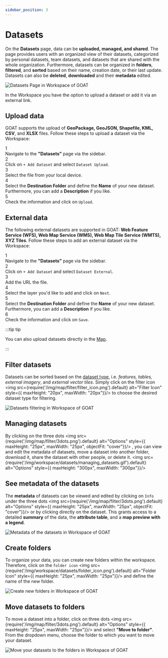 ```yaml
---
sidebar_position: 3
---
```


# Datasets

On the **Datasets** page, data can be **uploaded, managed, and shared**. The page provides users with an organized view of their datasets, categorized by personal datasets, team datasets, and datasets that are shared with the whole organization. Furthermore, datasets can be organized in **folders**, **filtered**, and **sorted** based on their name, creation date, or their last update. Datasets can also be **deleted**, **downloaded** and their **metadata** edited. 

<div style={{ display: 'flex', flexDirection: 'column', alignItems: 'center'}}>
  <img src={require('/img/workspace/datasets/datasets_general.png').default} alt="Datasets Page in Workspace of GOAT" style={{ maxHeight: "auto", maxWidth: "auto", objectFit: "cover"}}/>
</div> 

In the Workspace you have the option to upload a dataset or add it via an external link.

## Upload data

GOAT supports the upload of **GeoPackage, GeoJSON, Shapefile, KML, CSV**, and **XLSX** files. Follow these steps to upload a dataset via the Workspace:

<div class="step">
  <div class="step-number">1</div>
  <div class="content">Navigate to the <b>"Datasets"</b> page via the sidebar.</div>
</div>

<div class="step">
  <div class="step-number">2</div>
  <div class="content">Click on <code>+ Add Dataset</code> and select <code>Dataset Upload</code>. </div>
</div>

<div class="step">
  <div class="step-number">3</div>
  <div class="content">Select the file from your local device.</div>
</div>

<div class="step">
  <div class="step-number">4</div>
  <div class="content">Select the <b>Destination Folder</b> and define the <b>Name</b> of your new dataset. Furthermore, you can add a <b>Description</b> if you like.</div>
</div>

<div class="step">
  <div class="step-number">5</div>
  <div class="content">Check the information and click on <code>Upload</code>.</div>
</div>

## External data

 The following external datasets are supported in GOAT: **Web Feature Service (WFS), Web Map Service (WMS), Web Map Tile Service (WMTS), XYZ Tiles**. Follow these steps to add an external dataset via the Workspace:

<div class="step">
  <div class="step-number">1</div>
  <div class="content">Navigate to the <b>"Datasets"</b> page via the sidebar.</div>
</div>

<div class="step">
  <div class="step-number">2</div>
  <div class="content">Click on <code>+ Add Dataset</code> and select <code>Dataset External</code>. </div>
</div>

<div class="step">
  <div class="step-number">3</div>
  <div class="content">Add the URL the file.</div>
</div>

<div class="step">
  <div class="step-number">4</div>
  <div class="content">Select the layer you'd like to add and click on <code>Next</code>.</div>
</div>

<div class="step">
  <div class="step-number">5</div>
  <div class="content">Select the <b>Destination Folder</b> and define the <b>Name</b> of your new dataset. Furthermore, you can add a <b>Description</b> if you like.</div>
</div>

<div class="step">
  <div class="step-number">6</div>
  <div class="content">Check the information and click on <code>Save</code>.</div>
</div>

:::tip tip

You can also upload datasets directly in the [Map](../map/layers).

:::


## Filter datasets

Datasets can be sorted based on the [dataset type](../data/dataset_types "What are the dataset types?"), i.e. *features, tables, external imagery*, and *external vector tiles*. Simply click on the filter icon <img src={require('/img/map/filter/filter_icon.png').default} alt="Filter Icon" style={{ maxHeight: "20px", maxWidth: "20px"}}/> to choose the desired dataset type for filtering.

<div style={{ display: 'flex', flexDirection: 'column', alignItems: 'center'}}>
  <img src={require('/img/workspace/datasets/dataset_filter.gif').default} alt="Datasets filtering in Workspace of GOAT" style={{ maxHeight: "auto", maxWidth: "auto", objectFit: "cover"}}/>
</div> 

## Managing datasets
By clicking on the three dots <img src={require('/img/map/filter/3dots.png').default} alt="Options" style={{ maxHeight: "25px", maxWidth: "25px", objectFit: "cover"}}/> , you can view and edit the metadata of datasets, move a dataset into another folder, download it, share the dataset with other people, or delete it.
<img src={require('/img/workspace/datasets/managing_datasets.gif').default} alt="Options" style={{ maxHeight: "300px", maxWidth: "300px"}}/>


## See metadata of the datasets

The **metadata** of datasets can be viewed and edited by clicking on <code>Info</code> under the three dots <img src={require('/img/map/filter/3dots.png').default} alt="Options" style={{ maxHeight: "25px", maxWidth: "25px", objectFit: "cover"}}/> or by clicking directly on the dataset. This grants access to a detailed **summary** of the data, the **attribute table**, and a **map preview with a legend**.
<div style={{ display: 'flex', flexDirection: 'column', alignItems: 'center'}}>
  <img src={require('/img/workspace/datasets/metadata.gif').default} alt="Metadata of the datasets in Workspace of GOAT" style={{ maxHeight: "auto", maxWidth: "auto", objectFit: "cover"}}/>
</div> 


## Create folders

To organize your data, you can create new folders within the workspace. Therefore, click on the ``folder icon`` <img src={require('/img/workspace/datasets/folder_icon.png').default} alt="Folder Icon" style={{ maxHeight: "25px", maxWidth: "25px"}}/> and define the name of the new folder.

<div style={{ display: 'flex', flexDirection: 'column', alignItems: 'center'}}>
  <img src={require('/img/workspace/datasets/new_folder.gif').default} alt="Create new folders in Workspace of GOAT" style={{ maxHeight: "auto", maxWidth: "auto", objectFit: "cover"}}/>
</div> 


## Move datasets to folders

To move a dataset into a folder, click on three dots <img src={require('/img/map/filter/3dots.png').default} alt="Options" style={{ maxHeight: "25px", maxWidth: "25px"}}/> and select **"Move to folder"**. From the dropdown menu, choose the folder to which you want to move your dataset.

<div style={{ display: 'flex', flexDirection: 'column', alignItems: 'center'}}>
  <img src={require('/img/workspace/datasets/move_to_folder.gif').default} alt="Move your datasets to the folders in Workspace of GOAT" style={{ maxHeight: "auto", maxWidth: "auto", objectFit: "cover"}}/>
</div> 
